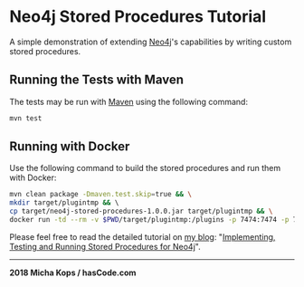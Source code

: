 # Neo4j Stored Procedures Tutorial

A simple demonstration of extending [Neo4j]'s capabilities by writing custom 
stored procedures.

## Running the Tests with Maven

The tests may be run with [Maven] using the following command:

```bash
mvn test
```



## Running with Docker

Use the following command to build the stored procedures and run them with Docker:

```bash
mvn clean package -Dmaven.test.skip=true && \
mkdir target/plugintmp && \      
cp target/neo4j-stored-procedures-1.0.0.jar target/plugintmp && \
docker run -td --rm -v $PWD/target/plugintmp:/plugins -p 7474:7474 -p 7687:7687 neo4j:3.3.2
```

Please feel free to read the detailed tutorial on [my blog]: "[Implementing, Testing and Running Stored Procedures for Neo4j](http://www.hascode.com/2018/02/implementing-testing-and-running-procedures-for-neo4j/)".

---

   [my blog]:http://www.hascode.com/
   [Maven]:http://maven.apache.org/
   [Neo4j]:https://neo4j.com/

**2018 Micha Kops / hasCode.com**